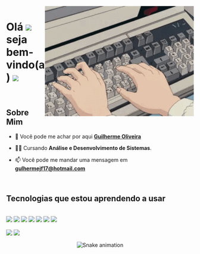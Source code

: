 
<img src="computador.gif" min-width="400px" max-width="450px" width="400px" align="right" alt="Computador">
<h1 align="left">Olá <img src="https://github.com/EvanderInacio/EvanderInacio/blob/main/images/Earth.gif?raw=true" width="30">  seja bem-vindo(a)
<img src="https://raw.githubusercontent.com/kaueMarques/kaueMarques/master/hi.gif" width="30">
</h1>

<br>

## Sobre Mim ##

- 🚀 Você pode me achar por aqui **[Guilherme Oliveira](https://www.linkedin.com/in/guilherme-oliveira-python/)**

- 👨‍🎓 Cursando  **Análise e Desenvolvimento de Sistemas**.

- 📫 Você pode me mandar uma mensagem em **gulhermejf17@hotmail.com**

<br>

## Tecnologias que estou aprendendo a usar ##

<br>

<div>
  <img src="https://img.shields.io/badge/javascript%20-%23323330.svg?&style=for-the-badge&logo=javascript&logoColor=%23F7DF1E"/> 
  <img src="https://img.shields.io/badge/html5%20-%23E34F26.svg?&style=for-the-badge&logo=html5&logoColor=white"/> 
  <img src="https://img.shields.io/badge/css3%20-%231572B6.svg?&style=for-the-badge&logo=css3&logoColor=white"/> 
  <img src="https://img.shields.io/badge/Python-FFD43B?style=for-the-badge&logo=python&logoColor=blue"/>
  <img src="https://img.shields.io/badge/Django-092E20?style=for-the-badge&logo=django&logoColor=green"/>
  <img src="https://img.shields.io/badge/MySQL-005C84?style=for-the-badge&logo=mysql&logoColor=white"/>
  <img src="https://img.shields.io/badge/Docker-2CA5E0?style=for-the-badge&logo=docker&logoColor=white"/>
</div>

<br>

<div> 
  <img height="200em" src="https://github-readme-stats.vercel.app/api?username=Guilherme-Oliveira-Cunha&show_icons=true&title_color=808080icon_color=03bb85text_color=000000&bg_color=FFFFFF&count_private=true"/>
  <img height="200em" width="" src="https://github-readme-stats.vercel.app/api/top-langs/?username=Guilherme-Oliveira-Cunha&show_icons=true&title_color=FF0000icon_color=03bb85&text_color=03bb85&bg_color=FFFFFF&count_private=true"/>
</div>



<div align="center">
  
  ![Snake animation](https://github.com/Guilherme-Oliveira-Cunha/Guilherme-Oliveira-Cunha/blob/output/github-contribution-grid-snake.svg)
  
</div>













 


